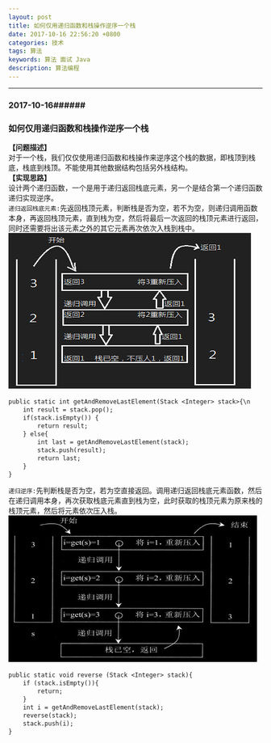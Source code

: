 ```yaml
---
layout: post
title: 如何仅用递归函数和栈操作逆序一个栈
date: 2017-10-16 22:56:20 +0800
categories: 技术
tags: 算法
keywords: 算法 面试 Java
description: 算法编程
---
```

-----
### 2017-10-16######
### 如何仅用递归函数和栈操作逆序一个栈  
**【问题描述】**  
对于一个栈，我们仅仅使用递归函数和栈操作来逆序这个栈的数据，即栈顶到栈底，栈底到栈顶。不能使用其他数据结构包括另外栈结构。  
**【实现思路】**  
设计两个递归函数，一个是用于递归返回栈底元素，另一个是结合第一个递归函数递归实现逆序。  
`递归返回栈底元素:`先返回栈顶元素，判断栈是否为空，若不为空，则递归调用函数本身，再返回栈顶元素，直到栈为空，然后将最后一次返回的栈顶元素进行返回，同时还需要将出该元素之外的其它元素再次依次入栈到栈中。  
<img src="https://raw.githubusercontent.com/Changzhisong/codinglife/master/3-1.png" alt="ppt演示">  
```
public static int getAndRemoveLastElement(Stack <Integer> stack>{\n
    int result = stack.pop();
    if(stack.isEmpty()) {
        return result;
    } else{
        int last = getAndRemoveLastElement(stack);
        stack.push(result);
        return last;
    }  
}
```  

`递归逆序:`先判断栈是否为空，若为空直接返回。调用递归返回栈底元素函数，然后在递归调用本身，再次获取栈底元素直到栈为空，此时获取的栈顶元素为原来栈的栈顶元素，然后将元素依次压入栈。  
<img src="https://raw.githubusercontent.com/Changzhisong/codinglife/master/3-2.png" alt="ppt演示">  
```
public static void reverse (Stack <Integer> stack){
    if (stack.isEmpty()){
        return;
    }
    int i = getAndRemoveLastElement(stack);
    reverse(stack);
    stack.push(i);
}
```

